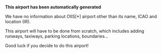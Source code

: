 **This airport has been automatically generated**

We have no information about OIIS[*] airport other than its name, ICAO and location (IR).

This airport will have to be done from scratch, which includes adding runways, taxiways, parking locations, boundaries...

Good luck if you decide to do this airport!